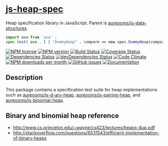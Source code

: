 [js-heap-spec](http://aureooms.github.io/js-heap-spec)
==

Heap specification library in JavaScript. Parent is
[aureooms/js-data-structures](https://github.com/aureooms/js-data-structures).

```js
import ava from 'ava' ;
spec.test( ava , [ [ "DummyHeap" , compare => new spec.DummyHeap(compare) ] ] , true ) ;
```

[![NPM license](http://img.shields.io/npm/l/aureooms-js-heap-spec.svg?style=flat)](https://raw.githubusercontent.com/aureooms/js-heap-spec/master/LICENSE)
[![NPM version](http://img.shields.io/npm/v/aureooms-js-heap-spec.svg?style=flat)](https://www.npmjs.org/package/aureooms-js-heap-spec)
[![Build Status](http://img.shields.io/travis/aureooms/js-heap-spec.svg?style=flat)](https://travis-ci.org/aureooms/js-heap-spec)
[![Coverage Status](http://img.shields.io/coveralls/aureooms/js-heap-spec.svg?style=flat)](https://coveralls.io/r/aureooms/js-heap-spec)
[![Dependencies Status](http://img.shields.io/david/aureooms/js-heap-spec.svg?style=flat)](https://david-dm.org/aureooms/js-heap-spec#info=dependencies)
[![devDependencies Status](http://img.shields.io/david/dev/aureooms/js-heap-spec.svg?style=flat)](https://david-dm.org/aureooms/js-heap-spec#info=devDependencies)
[![Code Climate](http://img.shields.io/codeclimate/github/aureooms/js-heap-spec.svg?style=flat)](https://codeclimate.com/github/aureooms/js-heap-spec)
[![NPM downloads per month](http://img.shields.io/npm/dm/aureooms-js-heap-spec.svg?style=flat)](https://www.npmjs.org/package/aureooms-js-heap-spec)
[![GitHub issues](http://img.shields.io/github/issues/aureooms/js-heap-spec.svg?style=flat)](https://github.com/aureooms/js-heap-spec/issues)
[![Documentation](https://aureooms.github.io/js-heap-spec/badge.svg)](https://aureooms.github.io/js-heap-spec/source.html)

## Description

This package contains a specification test suite for heap implementations such
as
[aureooms/js-d-ary-heap](https://github.com/aureooms/js-d-ary-heap),
[aureooms/js-pairing-heap](https://github.com/aureooms/js-pairing-heap),
and
[aureooms/js-binomial-heap](https://github.com/aureooms/js-binomial-heap).

## Binary and binomial heap reference

  - http://www.cs.princeton.edu/~wayne/cs423/lectures/heaps-4up.pdf
  - http://stackoverflow.com/questions/6531543/efficient-implementation-of-binary-heaps
